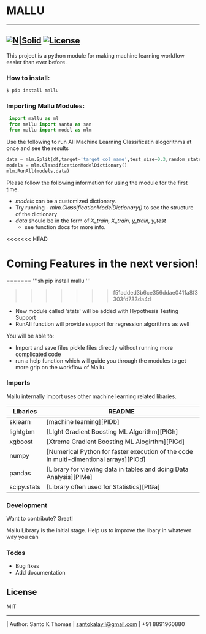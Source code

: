 # MALLU
---

[![N|Solid](https://www.python.org/static/community_logos/python-powered-w-70x28.png)](https://www.python.org/)
[![License](https://img.shields.io/badge/license-MIT-green.svg?style=flat)](https://github.com/longboardcat/Flask-Portfolio/blob/master/LICENSE)
---
This project is a python module for making machine learning workflow easier than ever before. 

### How to install:
```
$ pip install mallu
```
### Importing Mallu Modules:
```python
 import mallu as ml
 from mallu import santa as san
 from mallu import model as mlm
```
Use the following to run All Machine Learning Classificatin alogorithms at once and see the results
```python
data = mlm.Split(df,target='target_col_name',test_size=0.3,random_state=8)
models = mlm.ClassificationModelDictionary()
mlm.RunAll(models,data)
```
Please follow the following information for using the module for the first time.
- *models* can be a customized dictionary. 
- Try running  - *mlm.ClassificationModelDictionary()* to see the structure of the dictionary
- *data* should be in the form of *X_train, X_train, y_train, y_test*
  - see function docs for more info.


<<<<<<< HEAD
# Coming Features in the next version!
=======
'''sh
pip install mallu
'''
>>>>>>> f51added3b6ce356ddae0411a8f3303fd733da4d

  - New module called 'stats' will be added with Hypothesis Testing Support
  - RunAll function will provide support for regression algorithms as well


You will be able to:
  - Import and save files pickle files directly without running more complicated code
  - run a help function which will guide you through the modules to get more grip on the workflow of Mallu.



### Imports

Mallu internally import uses other machine learning related libaries.

| Libaries | README |
| ------ | ------ |
| sklearn | [machine learning][PlDb] |
| lightgbm | [LIght Gradient Boosting ML Algorithm][PlGh] |
| xgboost | [Xtreme Gradient Boosting ML Alogirthm][PlGd] |
| numpy | [Numerical Python for faster execution of the code in multi-dimentional arrays][PlOd] |
| pandas | [Library for viewing data in tables and doing Data Analysis][PlMe] |
| scipy.stats | [Library often used for Statistics][PlGa] |


### Development

Want to contribute? Great!

Mallu Library is the initial stage. Help us to improve the libary in whatever way you can


### Todos

 - Bug fixes
 - Add documentation

License
----

MIT

---
| Author: Santo K Thomas | santokalayil@gmail.com | +91 8891960880
